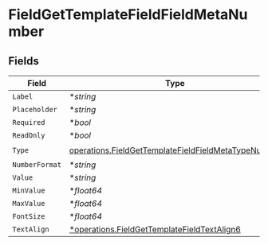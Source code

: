 # FieldGetTemplateFieldFieldMetaNumber


## Fields

| Field                                                                                                                      | Type                                                                                                                       | Required                                                                                                                   | Description                                                                                                                |
| -------------------------------------------------------------------------------------------------------------------------- | -------------------------------------------------------------------------------------------------------------------------- | -------------------------------------------------------------------------------------------------------------------------- | -------------------------------------------------------------------------------------------------------------------------- |
| `Label`                                                                                                                    | **string*                                                                                                                  | :heavy_minus_sign:                                                                                                         | N/A                                                                                                                        |
| `Placeholder`                                                                                                              | **string*                                                                                                                  | :heavy_minus_sign:                                                                                                         | N/A                                                                                                                        |
| `Required`                                                                                                                 | **bool*                                                                                                                    | :heavy_minus_sign:                                                                                                         | N/A                                                                                                                        |
| `ReadOnly`                                                                                                                 | **bool*                                                                                                                    | :heavy_minus_sign:                                                                                                         | N/A                                                                                                                        |
| `Type`                                                                                                                     | [operations.FieldGetTemplateFieldFieldMetaTypeNumber](../../models/operations/fieldgettemplatefieldfieldmetatypenumber.md) | :heavy_check_mark:                                                                                                         | N/A                                                                                                                        |
| `NumberFormat`                                                                                                             | **string*                                                                                                                  | :heavy_minus_sign:                                                                                                         | N/A                                                                                                                        |
| `Value`                                                                                                                    | **string*                                                                                                                  | :heavy_minus_sign:                                                                                                         | N/A                                                                                                                        |
| `MinValue`                                                                                                                 | **float64*                                                                                                                 | :heavy_minus_sign:                                                                                                         | N/A                                                                                                                        |
| `MaxValue`                                                                                                                 | **float64*                                                                                                                 | :heavy_minus_sign:                                                                                                         | N/A                                                                                                                        |
| `FontSize`                                                                                                                 | **float64*                                                                                                                 | :heavy_minus_sign:                                                                                                         | N/A                                                                                                                        |
| `TextAlign`                                                                                                                | [*operations.FieldGetTemplateFieldTextAlign6](../../models/operations/fieldgettemplatefieldtextalign6.md)                  | :heavy_minus_sign:                                                                                                         | N/A                                                                                                                        |
